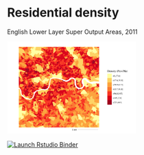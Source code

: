 # Residential density 

English Lower Layer Super Output Areas, 2011

<img src="/Res_density_files/figure-html/unnamed-chunk-16-1.png" width="300">

<!-- badges: start -->
[![Launch Rstudio Binder](http://mybinder.org/badge_logo.svg)](https://mybinder.org/v2/gh/npalomin/RepRes/master?urlpath=rstudio)
<!-- badges: end -->

